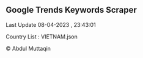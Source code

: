 

## Google Trends Keywords Scraper 
 
Last Update 08-04-2023 , 23:43:01

Country List :
VIETNAM.json



© Abdul Muttaqin 
